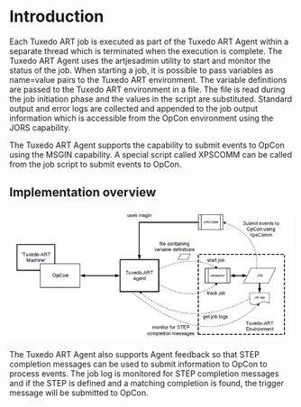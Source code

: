 # Introduction

Each Tuxedo ART job is executed as part of the Tuxedo ART Agent within a separate thread which is terminated when the execution is complete. The Tuxedo ART Agent uses the artjesadmin utility to start and monitor the status of the job. When starting a job, it is possible to pass variables as name=value pairs to the Tuxedo ART environment. The variable definitions are passed to the Tuxedo ART environment in a file. The file is read during the job initiation phase and the values in the script are substituted. Standard output and error logs are collected and appended to the job output information which is accessible from the OpCon environment using the JORS capability.

The Tuxedo ART Agent supports the capability to submit events to OpCon using the MSGIN capability. A special script called XPSCOMM can be called from the job script to submit events to OpCon.

## Implementation overview

![Tuxedo ART Agent Implementation Overview](../static/img/implementation-overview.png)

The Tuxedo ART Agent also supports Agent feedback so that STEP completion messages can be used to submit information to OpCon to process events. The job log is monitored for STEP completion messages and if the STEP is defined and a matching completion is found, the trigger message will be submitted to OpCon.

